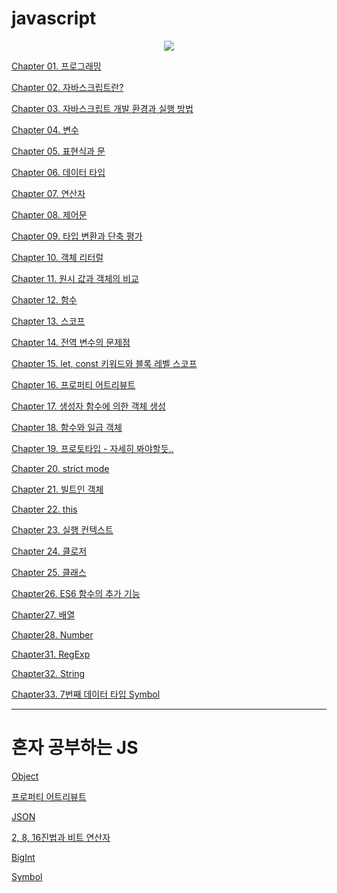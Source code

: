 # javascript
<div align="center">
<img src="https://images.velog.io/images/hustle-dev/post/9a376a17-0fb6-4689-9553-4e454ce1b3ca/%E1%84%86%E1%85%A9%E1%84%83%E1%85%A5%E1%86%AB%20%E1%84%8C%E1%85%A1%E1%84%87%E1%85%A1%E1%84%89%E1%85%B3%E1%84%8F%E1%85%B3%E1%84%85%E1%85%B5%E1%86%B8%E1%84%90%E1%85%B3.png">
</div>

[Chapter 01. 프로그래밍](https://www.notion.so/moondongmin/Chapter-01-f16e71341d7d488fbe525af0dcfe162d)

[Chapter 02. 자바스크립트란?](https://www.notion.so/Chapter-02-8fbc738e7bfa4ab7862a7edf9b342e1b?pvs=21)

[Chapter 03. 자바스크립트 개발 환경과 실행 방법](https://www.notion.so/Chapter-03-4b10459bf4414f208d58498a14deb77d?pvs=21)

[Chapter 04. 변수](https://www.notion.so/Chapter-04-df58fd3815ad4eae99c073e82bd93733?pvs=21)

[Chapter 05. 표현식과 문](https://www.notion.so/Chapter-05-6dbfed6979b84cb0863c8d627814c247?pvs=21)

[Chapter 06.  데이터 타입](https://www.notion.so/Chapter-06-a44013bed5bc4f8882adb11e845ecf15?pvs=21)

[Chapter 07. 연산자](https://www.notion.so/Chapter-07-1fa3256b9e2541d3ac52f92757e26834?pvs=21)

[Chapter 08. 제어문](https://www.notion.so/Chapter-08-32ae948dd180479e9c45399405cfb5c3?pvs=21)

[Chapter 09. 타입 변환과 단축 평가](https://www.notion.so/Chapter-09-568e050b1c964360b95cfc42b5919bd5?pvs=21)

[Chapter 10. 객체 리터럴](https://www.notion.so/Chapter-10-aec37ae1ec3a489aafa40d8bcf21c694?pvs=21)

[Chapter 11. 원시 값과 객체의 비교](https://www.notion.so/Chapter-11-4317e6d7114a4898825d9bd70e6911e8?pvs=21)

[Chapter 12. 함수](https://www.notion.so/Chapter-12-ca2654cf26ea4b3ab51dcea8b4931669?pvs=21)

[Chapter 13. 스코프](https://www.notion.so/Chapter-13-2b25c45d5dd24d8fa8cfe17e0ca6a7ca?pvs=21)

[Chapter 14. 전역 변수의 문제점](https://www.notion.so/Chapter-14-b0b437afb42b4ccfb07714dc27ae3921?pvs=21)

[Chapter 15. let, const 키워드와 블록 레벨 스코프](https://www.notion.so/Chapter-15-let-const-f7880736af9d4dc7810b583fdf6699d6?pvs=21)

[Chapter 16. 프로퍼티 어트리뷰트](https://www.notion.so/Chapter-16-08290810b2354b14a5097edcf116dde6?pvs=21)

[Chapter 17. 생성자 함수에 의한 객체 생성](https://www.notion.so/Chapter-17-7c2b81e5f2454304a1c76065e8b3d98c?pvs=21)

[Chapter 18. 함수와 일급 객체](https://www.notion.so/Chapter-18-ae0c6bd5d2f84e9183d8607a726d23b4?pvs=21)

[Chapter 19. 프로토타입 - 자세히 봐야할듯..](https://www.notion.so/Chapter-19-ba321af130f847068375b75bc5412fbc?pvs=21)

[Chapter 20. strict mode](https://www.notion.so/moondongmin/Chapter-20-strict-mode-393cec47803740dcb15c1cf420a963c1)

[Chapter 21. 빌트인 객체](https://www.notion.so/moondongmin/Chapter-21-95dc3281f292457087a56a635496064e)

[Chapter 22. this](https://www.notion.so/moondongmin/Chapter-22-this-8e9d9ddcedcd4459a3e48acf72571309)

[Chapter 23. 실행 컨텍스트](https://www.notion.so/moondongmin/Chapter-23-d7e86f0ff2154ef580031a202988684c)

[Chapter 24. 클로저](https://www.notion.so/moondongmin/Chapter24-a2f6abaf43f14b02889efee9fa6cb113)

[Chapter 25. 클래스](https://www.notion.so/moondongmin/Chapter25-6d6748cd03a44dee9827ca21fa2a8cb2)

[Chapter26. ES6 함수의 추가 기능](https://www.notion.so/moondongmin/Chapter26-ES6-926645ac4ee14b38a8502143172f510c)

[Chapter27. 배열](https://www.notion.so/moondongmin/Chapter27-234650bf3478451189fe6ba4df421850)

[Chapter28. Number](https://www.notion.so/moondongmin/Chapter28-Number-2ba3614203db4443bd577e595207a850)

[Chapter31. RegExp](https://www.notion.so/moondongmin/Chapter31-RegExp-2a371dd67ceb4a5a914be7ab7ecb2aa5)

[Chapter32. String](https://www.notion.so/moondongmin/Chapter-32-String-bca8edc491cf4565bd3feaaca2593b3b)

[Chapter33. 7번째 데이터 타입 Symbol](https://www.notion.so/moondongmin/Chapter-33-7-Symbol-bc2936547dbb4fc7ab590287a0a46eb3)

<hr>

# 혼자 공부하는 JS

[Object](https://moondongmin.notion.site/Object-161357c44e5680e984e8d421b1982441?pvs=4)

[프로퍼티 어트리뷰트](https://moondongmin.notion.site/161357c44e56805da0d2ef7451daf695?pvs=4)

[JSON](https://moondongmin.notion.site/JSON-161357c44e568097bdbef4a299043c6a?pvs=4)

[2, 8, 16진법과 비트 연산자](https://moondongmin.notion.site/2-8-16-16c357c44e5680ac8825ea083d341237?pvs=4)

[BigInt](https://www.notion.so/BigInt-16c357c44e5680cfaa09e1356dd081cd?pvs=21)

[Symbol](https://www.notion.so/Symbol-16c357c44e56808aa27cc284f49fae22?pvs=21)
